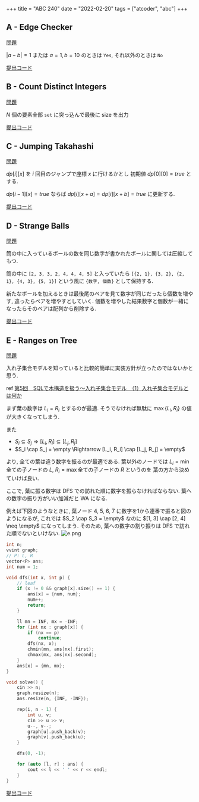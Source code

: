 +++
title = "ABC 240"
date = "2022-02-20"
tags = ["atcoder", "abc"]
+++



## A - Edge Checker

[問題](https://atcoder.jp/contests/abc240/tasks/abc240_a)

$|a-b| = 1$ または $a = 1, b = 10$ のときは `Yes`, それ以外のときは `No`

[提出コード](https://atcoder.jp/contests/abc240/submissions/29503920)

## B - Count Distinct Integers

[問題](https://atcoder.jp/contests/abc240/tasks/abc240_b)

$N$ 個の要素全部 `set` に突っ込んで最後に size を出力

[提出コード](https://atcoder.jp/contests/abc240/submissions/29507228)

## C - Jumping Takahashi

[問題](https://atcoder.jp/contests/abc240/tasks/abc240_c)

$dp[i][x]$ を $i$ 回目のジャンプで座標 $x$ に行けるかとし
初期値 $dp[0][0] = true$ とする.

$dp[i-1][x] = true$ ならば $dp[i][x+a] = dp[i][x+b] = true$ に更新する.

[提出コード](https://atcoder.jp/contests/abc240/submissions/29548747)

## D - Strange Balls

[問題](https://atcoder.jp/contests/abc240/tasks/abc240_d)

筒の中に入っているボールの数を同じ数字が書かれたボールに関しては圧縮してもつ.

筒の中に `[2, 3, 3, 2, 4, 4, 4, 5]` と入っていたら
`[{2, 1}, {3, 2}, {2, 1}, {4, 3}, {5, 1}]` という風に `{数字, 個数}` として保持する.

新たなボールを加えるときは最後尾のペアを見て数字が同じだったら個数を増やす, 違ったらペアを増やすとしていく.
個数を増やした結果数字と個数が一緒になったらそのペアは配列から削除する.

[提出コード](https://atcoder.jp/contests/abc240/submissions/29549313)

## E - Ranges on Tree

[問題](https://atcoder.jp/contests/abc240/tasks/abc240_e)

入れ子集合モデルを知っていると比較的簡単に実装方針が立ったのではないかと思う.

ref [第5回　SQLで木構造を扱う～入れ子集合モデル　（1）入れ子集合モデルとは何か](https://gihyo.jp/dev/serial/01/sql_academy2/000501)

まず葉の数字は $L_i = R_i$ とするのが最適. そうでなければ無駄に $\max \{L_i, R_i\}$ の値が大きくなってしまう.

また

- $S_i \subseteq S_j \Rightarrow [L_i, R_i] \subseteq [L_j, R_j]$
- $S_i \cap S_j = \empty \Rightarrow [L_i, R_i] \cap [L_j, R_j] = \empty$

より, 全ての葉は違う数字を振るのが最適である.
葉以外のノードでは $L_i = \min{\text{全ての子ノードの } L}$, $R_i = \max{\text{全ての子ノードの } R}$ というのを
葉の方から決めていけば良い.

ここで, 葉に振る数字は DFS での訪れた順に数字を振らなければならない.
葉への数字の振り方がいい加減だと WA になる.

例えば下図のようなときに, 葉ノード 4, 5, 6, 7 に数字を1から連番で振ると図の
ようになるが, これでは $S_2 \cap S_3 = \empty$ なのに $[1, 3] \cap [2, 4] \neq \empty$ になってしまう.
そのため, 葉への数字の割り振りは DFS で訪れた順でないといけない.
![e.png](/images/atcoder/abc/240/abc240_e.png)

```cpp
int n;
vvint graph;
// P: L, R
vector<P> ans;
int num = 1;

void dfs(int x, int p) {
    // leaf
    if (x != 0 && graph[x].size() == 1) {
        ans[x] = {num, num};
        num++;
        return;
    }

    ll mn = INF, mx = -INF;
    for (int nx : graph[x]) {
        if (nx == p)
            continue;
        dfs(nx, x);
        chmin(mn, ans[nx].first);
        chmax(mx, ans[nx].second);
    }
    ans[x] = {mn, mx};
}

void solve() {
    cin >> n;
    graph.resize(n);
    ans.resize(n, {INF, -INF});

    rep(i, n - 1) {
        int u, v;
        cin >> u >> v;
        u--, v--;
        graph[u].push_back(v);
        graph[v].push_back(u);
    }

    dfs(0, -1);

    for (auto [l, r] : ans) {
        cout << l << ' ' << r << endl;
    }
}
```

[提出コード](https://atcoder.jp/contests/abc240/submissions/29546902)
